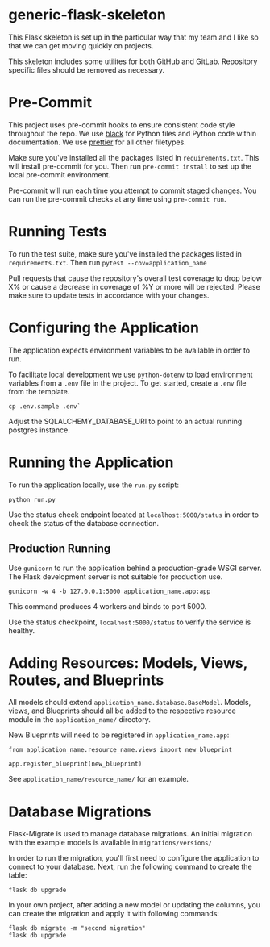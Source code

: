# generic-flask-skeleton

This Flask skeleton is set up in the particular way that my team and I like so that we can get moving quickly on projects.

This skeleton includes some utilites for both GitHub and GitLab. Repository specific files should be removed as necessary.

# Pre-Commit

This project uses pre-commit hooks to ensure consistent code style throughout the repo. We use
[black](https://github.com/ambv/black) for Python files and Python code within documentation. We use
[prettier](https://github.com/prettier/prettier) for all other filetypes.

Make sure you've installed all the packages listed in `requirements.txt`.
This will install pre-commit for you. Then run `pre-commit install` to set up the local pre-commit environment.

Pre-commit will run each time you attempt to commit staged changes. You can run the pre-commit checks at any time
using `pre-commit run`.

# Running Tests

To run the test suite, make sure you've installed the packages listed in `requirements.txt`. Then run `pytest --cov=application_name`

Pull requests that cause the repository's overall test coverage to drop below X% or cause a decrease in coverage of %Y
or more will be rejected. Please make sure to update tests in accordance with your changes.

# Configuring the Application

The application expects environment variables to be available in order to run.

To facilitate local development we use `python-dotenv` to load environment variables from a `.env` file in the project. To get started, create a `.env` file from the template.

```
cp .env.sample .env`
```

Adjust the SQLALCHEMY_DATABASE_URI to point to an actual running postgres instance.

# Running the Application

To run the application locally, use the `run.py` script:

```
python run.py
```

Use the status check endpoint located at `localhost:5000/status` in order to check the status of the database connection.

## Production Running

Use `gunicorn` to run the application behind a production-grade WSGI server.
The Flask development server is not suitable for production use.

```
gunicorn -w 4 -b 127.0.0.1:5000 application_name.app:app
```
This command produces 4 workers and binds to port 5000.

Use the status checkpoint, `localhost:5000/status` to verify the service is healthy.

# Adding Resources: Models, Views, Routes, and Blueprints

All models should extend `application_name.database.BaseModel`. Models, views, and Blueprints should all be added to the respective resource module in the `application_name/` directory.

New Blueprints will need to be registered in `application_name.app`:

```
from application_name.resource_name.views import new_blueprint

app.register_blueprint(new_blueprint)
```

See `application_name/resource_name/` for an example.

# Database Migrations

Flask-Migrate is used to manage database migrations. An initial migration with the example models is available in `migrations/versions/`

In order to run the migration, you'll first need to configure the application to connect to your database. Next, run the following command to create the table:

```
flask db upgrade
```

In your own project, after adding a new model or updating the columns, you can create the migration and apply it with following commands:

```
flask db migrate -m "second migration"
flask db upgrade
```
